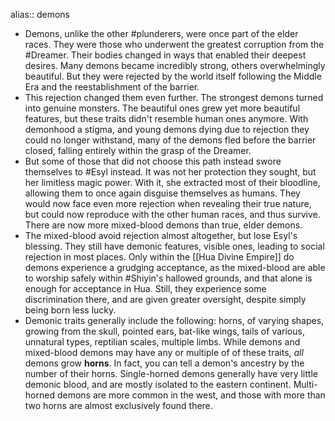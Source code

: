 alias:: demons

- Demons, unlike the other #plunderers, were once part of the elder races. They were those who underwent the greatest corruption from the #Dreamer. Their bodies changed in ways that enabled their deepest desires. Many demons became incredibly strong, others overwhelmingly beautiful. But they were rejected by the world itself following the Middle Era and the reestablishment of the barrier.
- This rejection changed them even further. The strongest demons turned into genuine monsters. The beautiful ones grew yet more beautiful features, but these traits didn't resemble human ones anymore. With demonhood a stigma, and young demons dying due to rejection they could no longer withstand, many of the demons fled before the barrier closed, falling entirely within the grasp of the Dreamer.
- But some of those that did not choose this path instead swore themselves to #Esyl instead. It was not her protection they sought, but her limitless magic power. With it, she extracted most of their bloodline, allowing them to once again disguise themselves as humans. They would now face even more rejection when revealing their true nature, but could now reproduce with the other human races, and thus survive. There are now more mixed-blood demons than true, elder demons.
- The mixed-blood avoid rejection almost altogether, but lose Esyl's blessing. They still have demonic features, visible ones, leading to social rejection in most places. Only within the [[Hua Divine Empire]] do demons experience a grudging acceptance, as the mixed-blood are able to worship safely within #Shiyin's hallowed grounds, and that alone is enough for acceptance in Hua. Still, they experience some discrimination there, and are given greater oversight, despite simply being born less lucky.
- Demonic traits generally include the following: horns, of varying shapes, growing from the skull, pointed ears, bat-like wings, tails of various, unnatural types, reptilian scales, multiple limbs. While demons and mixed-blood demons may have any or multiple of of these traits, *all* demons grow **horns**. In fact, you can tell a demon's ancestry by the number of their horns. Single-horned demons generally have very little demonic blood, and are mostly isolated to the eastern continent. Multi-horned demons are more common in the west, and those with more than two horns are almost exclusively found there.
